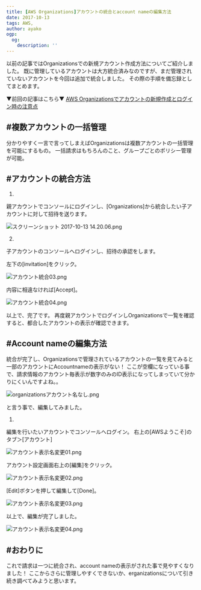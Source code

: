```yaml
---
title: [AWS Organizations]アカウントの統合とaccount nameの編集方法
date: 2017-10-13
tags: AWS,
author: ayako
ogp:
  og:
    description: ''
---
```



以前の記事ではOrganizationsでの新規アカウント作成方法についてご紹介しました。
既に管理しているアカウントは大方統合済みなのですが、まだ管理されていないアカウントを今回は追加で統合しました。
その際の手順を備忘録としてまとめます。

▼前回の記事はこちら▼
[AWS Organizationsでアカウントの新規作成とログイン時の注意点
](http://qiita.com/ai-2723/items/d82d072debdbf6d15b34)

#複数アカウントの一括管理
---

分かりやすく一言で言ってしまえばOrganizationsは複数アカウントの一括管理を可能にするもの。
一括請求はもちろんのこと、グループごとのポリシー管理が可能。

#アカウントの統合方法
---

1.
親アカウントでコンソールにログインし、[Organizations]から統合したい子アカウントに対して招待を送ります。

![スクリーンショット 2017-10-13 14.20.06.png](https://qiita-image-store.s3.amazonaws.com/0/174392/51e0ba7a-3d7b-638f-0c9f-383f8bc0a7c7.png)

2.
子アカウントのコンソールへログインし、招待の承認をします。

左下の[invitation]をクリック。

![アカウント統合03.png](https://qiita-image-store.s3.amazonaws.com/0/174392/797ec632-12c0-2429-9e3b-efd797fd9d47.png)

内容に相違なければ[Accept]。

![アカウント統合04.png](https://qiita-image-store.s3.amazonaws.com/0/174392/c19c7753-1a63-5822-7f09-2e97c8bc4e5f.png)


以上で、完了です。
再度親アカウントでログインしOrganizationsで一覧を確認すると、都合したアカウントの表示が確認できます。

#Account nameの編集方法
---

統合が完了し、Organizationsで管理されているアカウントの一覧を見てみると一部のアカウントにAccountnameの表示がない！
ここが空欄になっている事で、請求情報のアカウント毎表示が数字のみのID表示になってしまっていて分かりにくいんですよね。。

![organizationsアカウント名なし.png](https://qiita-image-store.s3.amazonaws.com/0/174392/30ab4e6a-af3c-deb6-ec9b-8e00dd7f87ff.png)

と言う事で、編集してみました。

1.
編集を行いたいアカウントでコンソールへログイン。
右上の[AWSようこそ]のタブ＞[アカウント]

![アカウント表示名変更01.png](https://qiita-image-store.s3.amazonaws.com/0/174392/02c42903-4f02-a072-23ec-9abf23a1365c.png)

アカウント設定画面右上の[編集]をクリック。

![アカウント表示名変更02.png](https://qiita-image-store.s3.amazonaws.com/0/174392/405cee28-9d5f-4bef-d932-649067510645.png)

[Edit]ボタンを押して編集して[Done]。

![アカウント表示名変更03.png](https://qiita-image-store.s3.amazonaws.com/0/174392/6e759be4-7856-7970-6ccb-f39362faab63.png)

以上で、編集が完了しました。

![アカウント表示名変更04.png](https://qiita-image-store.s3.amazonaws.com/0/174392/a9c6505e-7933-a309-1bd2-9443d4aee1d4.png)


#おわりに
---
これで請求は一つに統合され、account nameの表示がされた事で見やすくなりました！
ここからさらに管理しやすくできないか、erganizationsについて引き続き調べてみようと思います。
